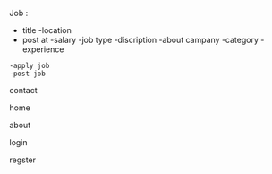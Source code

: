 Job :
   - title 
   -location
   - post at
   -salary
   -job type
   -discription
    -about campany
    -category
    -experience

    -apply job
    -post job


 contact

 home

about

 login

regster